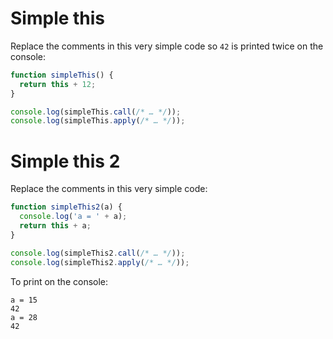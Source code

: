 # Simple this

Replace the comments in this very simple code so `42` is printed twice on the console:

```js
function simpleThis() {
  return this + 12;
}

console.log(simpleThis.call(/* … */));
console.log(simpleThis.apply(/* … */));
```


# Simple this 2

Replace the comments in this very simple code:

```js
function simpleThis2(a) {
  console.log('a = ' + a);
  return this + a;
}

console.log(simpleThis2.call(/* … */));
console.log(simpleThis2.apply(/* … */));
```

To print on the console:

```
a = 15
42
a = 28
42
```
